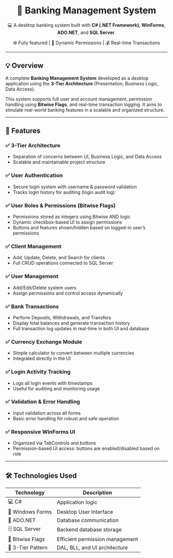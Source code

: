 
<h1 align="center">🏦 Banking Management System</h1>
<p align="center">
  💻 A desktop banking system built with <strong>C# (.NET Framework)</strong>, <strong>WinForms</strong>, <strong>ADO.NET</strong>, and <strong>SQL Server</strong>.
</p>
<p align="center">
  ⚙️ Fully featured | 🔐 Dynamic Permissions | 💰 Real-time Transactions
</p>

---

## 💡 Overview

A complete **Banking Management System** developed as a desktop application using the **3-Tier Architecture** (Presentation, Business Logic, Data Access).

This system supports full user and account management, permission handling using **Bitwise Flags**, and real-time transaction logging. It aims to simulate real-world banking features in a scalable and organized structure.

---

## 🚀 Features

### ✅ 3-Tier Architecture
- Separation of concerns between UI, Business Logic, and Data Access  
- Scalable and maintainable project structure

### ✅ User Authentication
- Secure login system with username & password validation  
- Tracks login history for auditing (login audit log)

### ✅ User Roles & Permissions (Bitwise Flags)
- Permissions stored as integers using Bitwise AND logic  
- Dynamic checkbox-based UI to assign permissions  
- Buttons and features shown/hidden based on logged-in user’s permissions

### ✅ Client Management
- Add, Update, Delete, and Search for clients  
- Full CRUD operations connected to SQL Server

### ✅ User Management
- Add/Edit/Delete system users  
- Assign permissions and control access dynamically

### ✅ Bank Transactions
- Perform Deposits, Withdrawals, and Transfers  
- Display total balances and generate transaction history  
- Full transaction log updates in real-time in both UI and database

### ✅ Currency Exchange Module
- Simple calculator to convert between multiple currencies  
- Integrated directly in the UI

### ✅ Login Activity Tracking
- Logs all login events with timestamps  
- Useful for auditing and monitoring usage

### ✅ Validation & Error Handling
- Input validation across all forms  
- Basic error handling for robust and safe operation

### ✅ Responsive WinForms UI
- Organized via TabControls and buttons  
- Permission-based UI access: buttons are enabled/disabled based on role

---

## 🛠 Technologies Used

| Technology        | Description                             |
|------------------|-----------------------------------------|
| 💻 C#             | Application logic                       |
| 🧱 Windows Forms  | Desktop User Interface                  |
| 🔗 ADO.NET        | Database communication                  |
| 🗄️ SQL Server      | Backend database storage                |
| 🧠 Bitwise Flags  | Efficient permission management         |
| 🧩 3-Tier Pattern | DAL, BLL, and UI architecture           |
